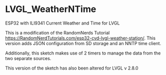 # LVGL_WeatherNTime
ESP32 with ILI9341 Current Weather and Time for LVGL

This is a modification of the RandomNerds Tutorial https://RandomNerdTutorials.com/esp32-cyd-lvgl-weather-station/.
This version adds JSON configuration from SD storage and an NNTP time client.

Additionally, this sketch makes use of 2 timers to manage the data from the two separate sources.

This version of the sketch has also been altered for LVGL v 2.8.0
